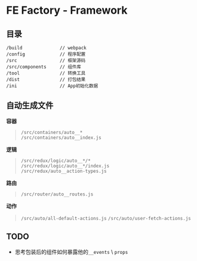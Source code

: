 # FE Factory - Framework

## 目录

```
/build              // webpack
/config             // 程序配置
/src                // 框架源码
/src/components     // 组件库
/tool               // 转换工具
/dist               // 打包结果
/ini                // App初始化数据
```

## 自动生成文件

**容器**

>```/src/containers/auto__*``` </br>
>```/src/containers/auto__index.js```

**逻辑**

> ```/src/redux/logic/auto__*/*```</br>
> ```/src/redux/logic/auto__*/index.js```</br>
> ```/src/redux/auto__action-types.js```

**路由**

> ```/src/router/auto__routes.js```

**动作**

> ```/src/auto/all-default-actions.js```
> ```/src/auto/user-fetch-actions.js```


## TODO

* 思考包装后的组件如何暴露他的```__events``` \ ```props```